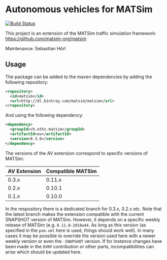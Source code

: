 # Autonomous vehicles for MATSim

[![Build Status](https://travis-ci.org/matsim-eth/av.svg?branch=master)](https://travis-ci.org/matsim-eth/av)

This project is an extension of the MATSim traffic simulation framework:
https://github.com/matsim-org/matsim

Maintenance: Sebastian Hörl

## Usage

The package can be added to the maven dependencies by adding the following repository:

```xml
<repository>
  <id>matsim</id>
  <url>http://dl.bintray.com/matsim/matsim</url>
</repository>
```

And using the following dependency:

```xml
<dependency>
  <groupId>ch.ethz.matsim</groupId>
  <artifactId>av</artifactId>
  <version>0.3.6</version>
</dependency>
```
The versions of the AV extension correspond to specific versions of MATSim:

|AV Extension|Compatible MATSim|
|------------|-----------------|
| 0.3.x      | 0.11.x          |
| 0.2.x      | 0.10.1          |
| 0.1.x      | 0.10.0          |

In the respository there is a dedicated branch for 0.3.x, 0.2.x etc. Note that the latest branch makes the extension compatible with the current SNAPSHOT version of MATSim. However, it depends on a specific weekly release of MATSim (e.g. `0.11.0-2018w44`. As long as this version (as specified in the `pom.xml` here is used, things should work well). In many cases it may be possible to override the version used here with a newer weekly version or even the `-SNAPSHOT` version. If for instance changes have been made in the `DVRP` contribution or other parts, incompatibilities can arise which should be updated here.
